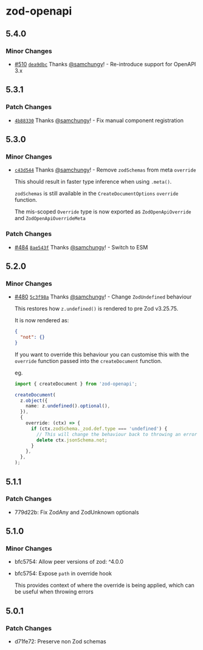 # zod-openapi

## 5.4.0

### Minor Changes

- [#510](https://github.com/samchungy/zod-openapi/pull/510) [`dea9dbc`](https://github.com/samchungy/zod-openapi/commit/dea9dbce89cd008e18a5bdec9c7e84903a8acd5e) Thanks [@samchungy](https://github.com/samchungy)! - Re-introduce support for OpenAPI 3.x

## 5.3.1

### Patch Changes

- [`4b88330`](https://github.com/samchungy/zod-openapi/commit/4b8833024656ba04d7cf4fe1c36635c4345586f3) Thanks [@samchungy](https://github.com/samchungy)! - Fix manual component registration

## 5.3.0

### Minor Changes

- [`c43d544`](https://github.com/samchungy/zod-openapi/commit/c43d5445e6bfaacbcbf5af6374ce783aba5c783c) Thanks [@samchungy](https://github.com/samchungy)! - Remove `zodSchemas` from meta `override`

  This should result in faster type inference when using `.meta()`.

  `zodSchemas` is still available in the `CreateDocumentOptions` `override` function.

  The mis-scoped `Override` type is now exported as `ZodOpenApiOverride` and `ZodOpenApiOverrideMeta`

### Patch Changes

- [#484](https://github.com/samchungy/zod-openapi/pull/484) [`8ae543f`](https://github.com/samchungy/zod-openapi/commit/8ae543fe95c3582553af4710a8ff7bf6540b0bca) Thanks [@samchungy](https://github.com/samchungy)! - Switch to ESM

## 5.2.0

### Minor Changes

- [#480](https://github.com/samchungy/zod-openapi/pull/480) [`5c3f98a`](https://github.com/samchungy/zod-openapi/commit/5c3f98a49a4377819b93993fb92a84510f794d28) Thanks [@samchungy](https://github.com/samchungy)! - Change `ZodUndefined` behaviour

  This restores how `z.undefined()` is rendered to pre Zod v3.25.75.

  It is now rendered as:

  ```json
  {
    "not": {}
  }
  ```

  If you want to override this behaviour you can customise this with the `override` function passed into the `createDocument` function.

  eg.

  ```ts
  import { createDocument } from 'zod-openapi';

  createDocument(
    z.object({
      name: z.undefined().optional(),
    }),
    {
      override: (ctx) => {
        if (ctx.zodSchema._zod.def.type === 'undefined') {
          // This will change the behaviour back to throwing an error
          delete ctx.jsonSchema.not;
        }
      },
    },
  );
  ```

## 5.1.1

### Patch Changes

- 779d22b: Fix ZodAny and ZodUnknown optionals

## 5.1.0

### Minor Changes

- bfc5754: Allow peer versions of zod: ^4.0.0
- bfc5754: Expose `path` in override hook

  This provides context of where the override is being applied, which can be useful when throwing errors

## 5.0.1

### Patch Changes

- d71fe72: Preserve non Zod schemas
